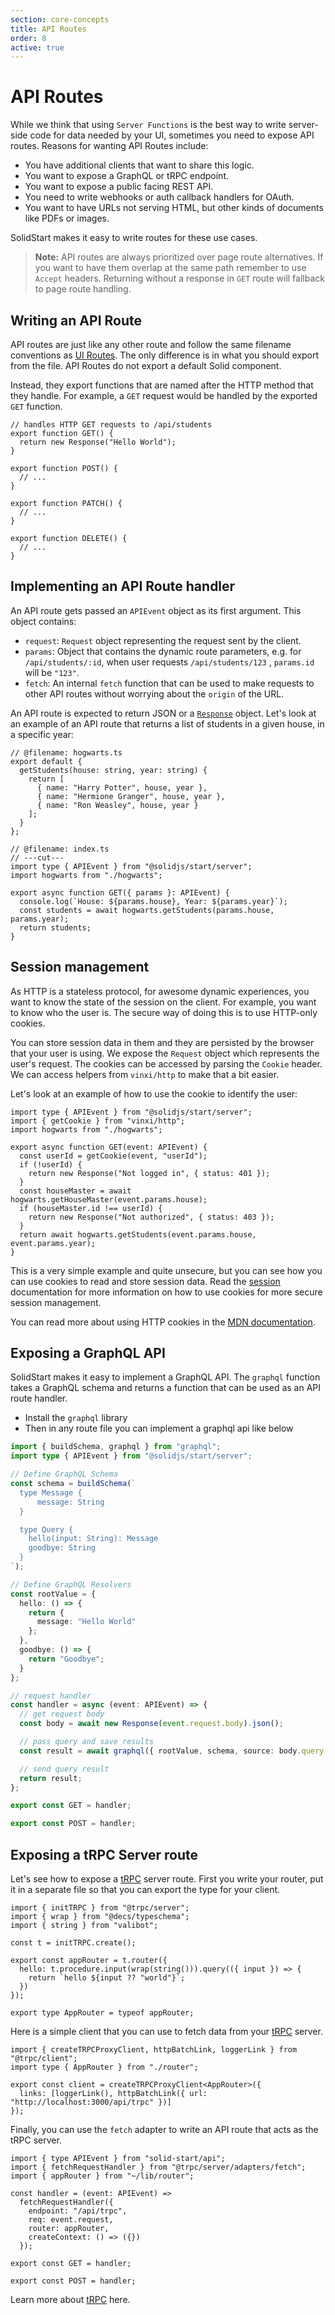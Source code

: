 ```yaml
---
section: core-concepts
title: API Routes
order: 8
active: true
---
```


# API Routes

<table-of-contents></table-of-contents>

While we think that using `Server Functions` is the best way to write server-side code for data needed by your UI, sometimes you need to expose API routes. Reasons for wanting API Routes include:

- You have additional clients that want to share this logic.
- You want to expose a GraphQL or tRPC endpoint.
- You want to expose a public facing REST API.
- You need to write webhooks or auth callback handlers for OAuth.
- You want to have URLs not serving HTML, but other kinds of documents like PDFs or images.

SolidStart makes it easy to write routes for these use cases.

> **Note:** API routes are always prioritized over page route alternatives. If you want to have them overlap at the same path remember to use `Accept` headers. Returning without a response in `GET` route will fallback to page route handling.

## Writing an API Route

API routes are just like any other route and follow the same filename conventions as [UI Routes][routing]. The only difference is in what you should export from the file. API Routes do not export a default Solid component.

Instead, they export functions that are named after the HTTP method that they handle. For example, a `GET` request would be handled by the exported `GET` function.

```tsx twoslash filename="routes/api/students.ts"
// handles HTTP GET requests to /api/students
export function GET() {
  return new Response("Hello World");
}

export function POST() {
  // ...
}

export function PATCH() {
  // ...
}

export function DELETE() {
  // ...
}
```

## Implementing an API Route handler

An API route gets passed an `APIEvent` object as its first argument. This object contains:

- `request`: `Request` object representing the request sent by the client.
- `params`: Object that contains the dynamic route parameters, e.g. for `/api/students/:id`, when user requests `/api/students/123` , `params.id` will be `"123"`.
- `fetch`: An internal `fetch` function that can be used to make requests to other API routes without worrying about the `origin` of the URL.

An API route is expected to return JSON or a [`Response`][response] object. Let's look at an example of an API route that returns a list of students in a given house, in a specific year:

```tsx twoslash filename="routes/api/[house]/students/year-[year].ts"
// @filename: hogwarts.ts
export default {
  getStudents(house: string, year: string) {
    return [
      { name: "Harry Potter", house, year },
      { name: "Hermione Granger", house, year },
      { name: "Ron Weasley", house, year }
    ];
  }
};

// @filename: index.ts
// ---cut---
import type { APIEvent } from "@solidjs/start/server";
import hogwarts from "./hogwarts";

export async function GET({ params }: APIEvent) {
  console.log(`House: ${params.house}, Year: ${params.year}`);
  const students = await hogwarts.getStudents(params.house, params.year);
  return students;
}
```

## Session management

As HTTP is a stateless protocol, for awesome dynamic experiences, you want to know the state of the session on the client. For example, you want to know who the user is. The secure way of doing this is to use HTTP-only cookies.

You can store session data in them and they are persisted by the browser that your user is using. We expose the `Request` object which represents the user's request. The cookies can be accessed by parsing the `Cookie` header. We can access helpers from `vinxi/http` to make that a bit easier.

Let's look at an example of how to use the cookie to identify the user:

```tsx filename="routes/api/[house]/admin.ts"
import type { APIEvent } from "@solidjs/start/server";
import { getCookie } from "vinxi/http";
import hogwarts from "./hogwarts";

export async function GET(event: APIEvent) {
  const userId = getCookie(event, "userId");
  if (!userId) {
    return new Response("Not logged in", { status: 401 });
  }
  const houseMaster = await hogwarts.getHouseMaster(event.params.house);
  if (houseMaster.id !== userId) {
    return new Response("Not authorized", { status: 403 });
  }
  return await hogwarts.getStudents(event.params.house, event.params.year);
}
```

This is a very simple example and quite unsecure, but you can see how you can use cookies to read and store session data. Read the [session][session] documentation for more information on how to use cookies for more secure session management.

You can read more about using HTTP cookies in the [MDN documentation][cookies].

## Exposing a GraphQL API

SolidStart makes it easy to implement a GraphQL API. The `graphql` function takes a GraphQL schema and returns a function that can be used as an API route handler.

- Install the `graphql` library
- Then in any route file you can implement a graphql api like below

```ts twoslash filename="routes/graphql.ts"
import { buildSchema, graphql } from "graphql";
import type { APIEvent } from "@solidjs/start/server";

// Define GraphQL Schema
const schema = buildSchema(`
  type Message {
      message: String
  }

  type Query {
    hello(input: String): Message
    goodbye: String
  }
`);

// Define GraphQL Resolvers
const rootValue = {
  hello: () => {
    return {
      message: "Hello World"
    };
  },
  goodbye: () => {
    return "Goodbye";
  }
};

// request handler
const handler = async (event: APIEvent) => {
  // get request body
  const body = await new Response(event.request.body).json();

  // pass query and save results
  const result = await graphql({ rootValue, schema, source: body.query });

  // send query result
  return result;
};

export const GET = handler;

export const POST = handler;
```

## Exposing a tRPC Server route

Let's see how to expose a [tRPC][trpc] server route. First you write your router, put it in a separate file so that you can export the type for your client.

```tsx filename="lib/router.ts"
import { initTRPC } from "@trpc/server";
import { wrap } from "@decs/typeschema";
import { string } from "valibot";

const t = initTRPC.create();

export const appRouter = t.router({
  hello: t.procedure.input(wrap(string())).query(({ input }) => {
    return `hello ${input ?? "world"}`;
  })
});

export type AppRouter = typeof appRouter;
```

Here is a simple client that you can use to fetch data from your [tRPC][trpc] server.

```tsx filename="lib/trpc.ts"
import { createTRPCProxyClient, httpBatchLink, loggerLink } from "@trpc/client";
import type { AppRouter } from "./router";

export const client = createTRPCProxyClient<AppRouter>({
  links: [loggerLink(), httpBatchLink({ url: "http://localhost:3000/api/trpc" })]
});
```

Finally, you can use the `fetch` adapter to write an API route that acts as the tRPC server.

```tsx filename="routes/api/trpc/[trpc].ts"
import { type APIEvent } from "solid-start/api";
import { fetchRequestHandler } from "@trpc/server/adapters/fetch";
import { appRouter } from "~/lib/router";

const handler = (event: APIEvent) =>
  fetchRequestHandler({
    endpoint: "/api/trpc",
    req: event.request,
    router: appRouter,
    createContext: () => ({})
  });

export const GET = handler;

export const POST = handler;
```

Learn more about [tRPC][trpc] here.

[cookies]: https://developer.mozilla.org/en-US/docs/Web/HTTP/Cookies
[session]: /advanced/session
[response]: https://developer.mozilla.org/en-US/docs/Web/API/Response
[createServerData]: /api/createServerData
[trpc]: https://trpc.io
[routing]: /core-concepts/routing
